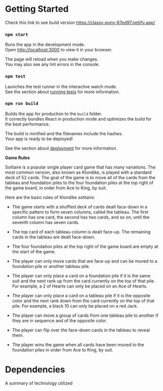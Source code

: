 # Getting Started

Check this link to see build version https://classy-pony-87ed97.netlify.app/

### `npm start`

Runs the app in the development mode.\
Open [http://localhost:3000](http://localhost:3000) to view it in your browser.

The page will reload when you make changes.\
You may also see any lint errors in the console.

### `npm test`

Launches the test runner in the interactive watch mode.\
See the section about [running tests](https://facebook.github.io/create-react-app/docs/running-tests) for more information.

### `npm run build`

Builds the app for production to the `build` folder.\
It correctly bundles React in production mode and optimizes the build for the best performance.

The build is minified and the filenames include the hashes.\
Your app is ready to be deployed!

See the section about [deployment](https://facebook.github.io/create-react-app/docs/deployment) for more information.

**Game Rules**

Solitaire is a popular single player card game that has many variations. The most common version, also known as Klondike, is played with a standard deck of 52 cards. The goal of the game is to move all of the cards from the tableau and foundation piles to the four foundation piles at the top right of the game board, in order from Ace to King, by suit.

Here are the basic rules of Klondike solitaire:

-   The game starts with a shuffled deck of cards dealt face-down in a specific pattern to form seven columns, called the tableau. The first column has one card, the second has two cards, and so on, until the seventh column has seven cards.

-   The top card of each tableau column is dealt face-up. The remaining cards in the tableau are dealt face-down.

-   The four foundation piles at the top right of the game board are empty at the start of the game.

-   The player can only move cards that are face-up and can be moved to a foundation pile or another tableau pile.

-   The player can only place a card on a foundation pile if it is the same suit and the next rank up from the card currently on the top of that pile. For example, a 2 of Hearts can only be placed on an Ace of Hearts.

-   The player can only place a card on a tableau pile if it is the opposite color and the next rank down from the card currently on the top of that pile. For example, a black 10 can only be placed on a red Jack.

-   The player can move a group of cards from one tableau pile to another if they are in sequence and of the opposite color.

-   The player can flip over the face-down cards in the tableau to reveal them.

-   The player wins the game when all cards have been moved to the foundation piles in order from Ace to King, by suit.

# Dependencies 
A summary of technology utilized

